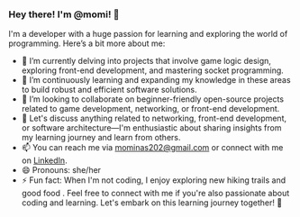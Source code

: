 ### Hey there! I'm @momi! 👋

I'm a  developer with a huge passion for learning and exploring the world of programming. Here’s a bit more about me:

- 🔭 I’m currently delving into projects that involve game logic design, exploring front-end development, and mastering socket programming.
- 🌱 I’m continuously learning and expanding my knowledge in these areas to build robust and efficient software solutions.
- 👯 I’m looking to collaborate on beginner-friendly open-source projects related to game development, networking, or front-end development.
- 💬 Let's discuss anything related to networking, front-end development, or software architecture—I'm enthusiastic about sharing insights from my learning journey and learn from others.
- 📫 You can reach me via [mominas202@gmail.com](mailto:mominas202@gmail.com) or connect with me on [LinkedIn](https://www.linkedin.com/in/notmomi).
- 😄 Pronouns: she/her
- ⚡ Fun fact: When I'm not coding, I enjoy exploring new hiking trails and good food .
Feel free to  connect with me if you're also passionate about coding and learning. Let's embark on this learning journey together! 🚀


<!---
notmomi/notmomi is a ✨ special ✨ repository because its `README.md` (this file) appears on your GitHub profile.
You can click the Preview link to take a look at your changes.
--->

